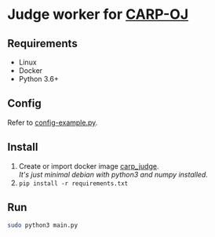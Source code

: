 # Judge worker for [CARP-OJ](https://github.com/edwardfang/CARP-OJ)

## Requirements
- Linux
- Docker
- Python 3.6+

## Config
Refer to [config-example.py](./config-example.py).

## Install
1. Create or import docker image [carp_judge](https://drive.google.com/open?id=1aNCdWFg2yVq-s0bQlsGMy4SJoGH9Qidd).  
*It's just minimal debian with python3 and numpy installed.*
2. `pip install -r requirements.txt`

## Run
```sh
sudo python3 main.py
```
